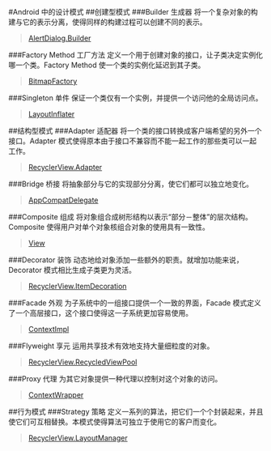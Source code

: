 #Android 中的设计模式
##创建型模式
###Builder 生成器
将一个复杂对象的构建与它的表示分离，使得同样的构建过程可以创建不同的表示。
>[AlertDialog.Builder](http://developer.android.com/reference/android/app/AlertDialog.Builder.html)

###Factory Method 工厂方法
定义一个用于创建对象的接口，让子类决定实例化哪一个类。Factory Method 使一个类的实例化延迟到其子类。
>[BitmapFactory](http://developer.android.com/reference/android/graphics/BitmapFactory.html)

###Singleton 单件
保证一个类仅有一个实例，并提供一个访问他的全局访问点。
>[LayoutInflater](http://developer.android.com/reference/android/view/LayoutInflater.html)

##结构型模式
###Adapter 适配器
将一个类的接口转换成客户端希望的另外一个接口。Adapter 模式使得原本由于接口不兼容而不能一起工作的那些类可以一起工作。
>[RecyclerView.Adapter](http://developer.android.com/reference/android/support/v7/widget/RecyclerView.Adapter.html)

###Bridge 桥接
将抽象部分与它的实现部分分离，使它们都可以独立地变化。
>[AppCompatDelegate](http://developer.android.com/reference/android/support/v7/app/AppCompatDelegate.html)

###Composite 组成
将对象组合成树形结构以表示“部分－整体”的层次结构。Composite 使得用户对单个对象核组合对象的使用具有一致性。
>[View](http://developer.android.com/reference/android/view/View.html)

###Decorator 装饰
动态地给对象添加一些额外的职责。就增加功能来说，Decorator 模式相比生成子类更为灵活。
>[RecyclerView.ItemDecoration](http://developer.android.com/reference/android/support/v7/widget/RecyclerView.ItemDecoration.html)

###Facade 外观
为子系统中的一组接口提供一个一致的界面，Facade 模式定义了一个高层接口，这个接口使得这一子系统更加容易使用。
>[ContextImpl](https://android.googlesource.com/platform/frameworks/base/+/android-6.0.1_r16/core/java/android/app/ContextImpl.java)

###Flyweight 享元
运用共享技术有效地支持大量细粒度的对象。
>[RecyclerView.RecycledViewPool](http://developer.android.com/reference/android/support/v7/widget/RecyclerView.RecycledViewPool.html)

###Proxy 代理
为其它对象提供一种代理以控制对这个对象的访问。
>[ContextWrapper](http://developer.android.com/reference/android/content/ContextWrapper.html)

##行为模式
###Strategy 策略
定义一系列的算法，把它们一个个封装起来，并且使它们可互相替换。本模式使得算法可独立于使用它的客户而变化。
>[RecyclerView.LayoutManager](http://developer.android.com/reference/android/support/v7/widget/RecyclerView.LayoutManager.html)